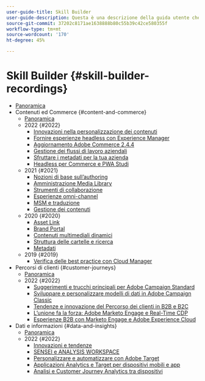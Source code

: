 ```yaml
---
user-guide-title: Skill Builder
user-guide-description: Questa è una descrizione della guida utente che verrà visualizzata nella pagina di destinazione.
source-git-commit: 37202c8171ae1638888b80c55b39c42ce580355f
workflow-type: tm+mt
source-wordcount: '170'
ht-degree: 45%

---
```



# Skill Builder {#skill-builder-recordings}

+ [Panoramica](overview.md)
+ Contenuti ed Commerce {#content-and-commerce}
   + [Panoramica](content-and-commerce/overview.md)
   + 2022 {#2022}
      + [Innovazioni nella personalizzazione dei contenuti](content-and-commerce/2022/content-perosonalization.md)
      + [Fornire esperienze headless con Experience Manager](content-and-commerce/2022/headless.md)
      + [Aggiornamento Adobe Commerce 2.4.4](content-and-commerce/2022/commerce-upgrade.md)
      + [Gestione dei flussi di lavoro aziendali](content-and-commerce/2022/workflow.md)
      + [Sfruttare i metadati per la tua azienda](content-and-commerce/2022/metadata.md)
      + [Headless per Commerce e PWA Studi](content-and-commerce/2022/headless-pwa.md)
   + 2021 {#2021}
      + [Nozioni di base sull’authoring](content-and-commerce/2021/authoring-fundamentals.md)
      + [Amministrazione Media Library](content-and-commerce/2021/media-library-administration.md)
      + [Strumenti di collaborazione](content-and-commerce/2021/collaboration-tools.md)
      + [Esperienze omni-channel](content-and-commerce/2021/omnichannel-experiences.md)
      + [MSM e traduzione](content-and-commerce/2021/multi-site-management-web-translation.md)
      + [Gestione dei contenuti](content-and-commerce/2021/traditional-headless-content-management.md)
   + 2020 {#2020}
      + [Asset Link](content-and-commerce/2020/asset-link.md)
      + [Brand Portal](content-and-commerce/2020/brand-portal.md)
      + [Contenuti multimediali dinamici](content-and-commerce/2020/dynamic-media.md)
      + [Struttura delle cartelle e ricerca](content-and-commerce/2020/folder-structure-search.md)
      + [Metadati](content-and-commerce/2020/metadata.md)
   + 2019 {#2019}
      + [Verifica delle best practice con Cloud Manager](content-and-commerce/2019/cloud-manager-testing.md)
+ Percorsi di clienti {#customer-journeys}
   + [Panoramica](customer-journeys/overview.md)
   + 2022 {#2022}
      + [Suggerimenti e trucchi principali per Adobe Campaign Standard](customer-journeys/2022/tips-and-tricks.md)
      + [Sviluppare e personalizzare modelli di dati in Adobe Campaign Classic](customer-journeys/2022/data-models.md)
      + [Tendenze e innovazione del Percorso dei clienti in B2B e B2C](customer-journeys/2022/keynote.md)
      + [L’unione fa la forza: Adobe Marketo Engage e Real-Time CDP](customer-journeys/2022/b2b-campaigns.md)
      + [Esperienze B2B con Marketo Engage e Adobe Experience Cloud](customer-journeys/2022/b2b-experiences.md)
+ Dati e informazioni {#data-and-insights}
   + [Panoramica](data-and-insights/overview.md)
   + 2022 {#2022}
      + [Innovazioni e tendenze](data-and-insights/2022/innovations.md)
      + [SENSEI e ANALYSIS WORKSPACE](data-and-insights/2022/sensei.md)
      + [Personalizzare e automatizzare con Adobe Target](data-and-insights/2022/personalize.md)
      + [Applicazioni Analytics e Target per dispositivi mobili e app](data-and-insights/2022/mobile-and-apps.md)
      + [Analisi e Customer Journey Analytics tra dispositivi](data-and-insights/2022/cross-device-analytics.md)

<!--    + [Adobe Campaign Classic V7 vs V8](customer-journeys/2022/classic-v7-vs-v8.md) -->
